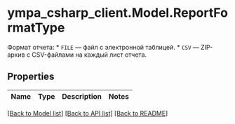 # ympa_csharp_client.Model.ReportFormatType
Формат отчета:  * `FILE` — файл с электронной таблицей. * `CSV` — ZIP-архив с CSV-файлами на каждый лист отчета. 

## Properties

Name | Type | Description | Notes
------------ | ------------- | ------------- | -------------

[[Back to Model list]](../README.md#documentation-for-models) [[Back to API list]](../README.md#documentation-for-api-endpoints) [[Back to README]](../README.md)


